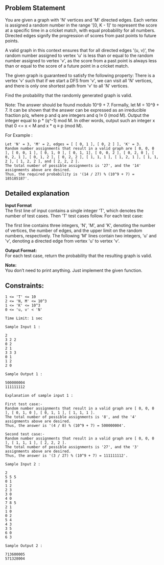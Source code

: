 Problem Statement
-
You are given a graph with 'N' vertices and 'M' directed edges. Each vertex is assigned a random number in the range '[0, K - 1]' to represent the score at a specific time in a cricket match, with equal probability for all numbers. Directed edges signify the progression of scores from past points to future points.

A valid graph in this context ensures that for all directed edges '(u, v)', the random number assigned to vertex 'u' is less than or equal to the random number assigned to vertex 'v', as the score from a past point is always less than or equal to the score of a future point in a cricket match.

The given graph is guaranteed to satisfy the following property: There is a vertex 'v' such that if we start a DFS from 'v', we can visit all 'N' vertices, and there is only one shortest path from 'v' to all 'N' vertices.

Find the probability that the randomly generated graph is valid.

Note: The answer should be found modulo 10^9 + 7. Formally, let M = 10^9 + 7. It can be shown that the answer can be expressed as an irreducible fraction p/q, where p and q are integers and q !≡ 0 (mod M). Output the integer equal to p * (q^-1) mod M. In other words, output such an integer x that 0 <= x < M and x * q ≡ p (mod M).

For Example :
```
Let 'N' = 3, 'M' = 2, edges = [ [ 0, 1 ], [ 0, 2 ] ], 'K' = 3.
Random number assignments that result in a valid graph are [ 0, 0, 0 ], [ 0, 0, 1 ], [ 0, 1, 0 ], [ 0, 1, 1], [ 0, 0, 2 ], [ 0, 2, 0 ], [ 0, 2, 1 ], [ 0, 1, 2 ], [ 0, 2, 2 ], [ 1, 1, 1 ], [ 1, 2, 1 ], [ 1, 1, 2 ], [ 1, 2, 2 ], and [ 2, 2, 2 ].
The total number of possible assignments is '27', and the '14' assignments above are desired.
Thus, the required probability is '(14 / 27) % (10^9 + 7) = 185185187'.
```

Detailed explanation<br>
-
**Input Format** <br>
The first line of input contains a single integer 'T', which denotes the number of test cases.
Then 'T' test cases follow. For each test case:

The first line contains three integers, 'N', 'M', and 'K', denoting the number of vertices, the number of edges, and the upper limit on the random numbers, respectively.
The following 'M' lines contain two integers, 'u' and  'v', denoting a directed edge from vertex 'u' to vertex 'v'.

**Output Format:** <br>
For each test case, return the probability that the resulting graph is valid.

**Note:** <br>
You don’t need to print anything. Just implement the given function.

Constraints:
-
```
1 <= 'T' <= 10
2 <= 'N, M' <= 10^3
1 <= 'K' <= 10^3
0 <= 'u, v' < 'N'

Time Limit: 1 sec

```

```
Sample Input 1 :

2
3 2 2
0 2
2 1
3 3 3
0 1
1 2
2 0

Sample Output 1 :

500000004
111111112

Explanation of sample input 1 :

First test case:-
Random number assignments that result in a valid graph are [ 0, 0, 0 ], [ 0, 1, 0 ], [ 0, 1, 1 ], [ 1, 1, 1 ].
The total number of possible assignments is '8', and the '4' assignments above are desired.
Thus, the answer is '(4 / 8) % (10^9 + 7) = 500000004'.

Second test case:-
Random number assignments that result in a valid graph are [ 0, 0, 0 ], [ 1, 1, 1 ], [ 2, 2, 2 ].
The total number of possible assignments is '27', and the '3' assignments above are desired.
Thus, the answer is '(3 / 27) % (10^9 + 7) = 111111112'.

Sample Input 2 :

2
5 5 5
0 1
1 2
2 3
3 0
4 0
7 8 5
2 1
1 0
0 2
5 4
4 3
3 5
6 0
6 3

Sample Output 2 :

713600005
571328004
```

